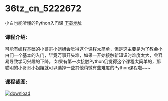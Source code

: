 # 36tz_cn_5222672
小白也能听懂的Python入门课
[下载地址](http://www.36tz.cn/article/5222672 "下载地址")
### 课程介绍:
可能有编程基础的小哥哥小姐姐会觉得这个课程太简单，但是这主要是为了教会小白们一个基本的入门，毕竟万事开头难，如果一开始接触新知识时难度太大，会容易导致学习兴趣的下降。
如果有第一次接触Python仍觉得这个课程太简单的，那聪明的小哥哥小姐姐就可以选择一些其他稍微有些难度的Python课程啦~~~

### 课程截图:
[![download](http://36tz.cn/muke_img/2022_02_2-1.png "下载地址")](http://www.36tz.cn "下载地址")
